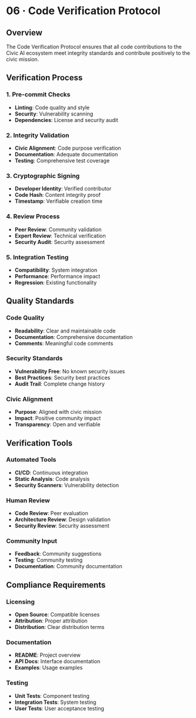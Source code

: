 # 06 · Code Verification Protocol

## Overview

The Code Verification Protocol ensures that all code contributions to the Civic AI ecosystem meet integrity standards and contribute positively to the civic mission.

## Verification Process

### 1. Pre-commit Checks
- **Linting**: Code quality and style
- **Security**: Vulnerability scanning
- **Dependencies**: License and security audit

### 2. Integrity Validation
- **Civic Alignment**: Code purpose verification
- **Documentation**: Adequate documentation
- **Testing**: Comprehensive test coverage

### 3. Cryptographic Signing
- **Developer Identity**: Verified contributor
- **Code Hash**: Content integrity proof
- **Timestamp**: Verifiable creation time

### 4. Review Process
- **Peer Review**: Community validation
- **Expert Review**: Technical verification
- **Security Audit**: Security assessment

### 5. Integration Testing
- **Compatibility**: System integration
- **Performance**: Performance impact
- **Regression**: Existing functionality

## Quality Standards

### Code Quality
- **Readability**: Clear and maintainable code
- **Documentation**: Comprehensive documentation
- **Comments**: Meaningful code comments

### Security Standards
- **Vulnerability Free**: No known security issues
- **Best Practices**: Security best practices
- **Audit Trail**: Complete change history

### Civic Alignment
- **Purpose**: Aligned with civic mission
- **Impact**: Positive community impact
- **Transparency**: Open and verifiable

## Verification Tools

### Automated Tools
- **CI/CD**: Continuous integration
- **Static Analysis**: Code analysis
- **Security Scanners**: Vulnerability detection

### Human Review
- **Code Review**: Peer evaluation
- **Architecture Review**: Design validation
- **Security Review**: Security assessment

### Community Input
- **Feedback**: Community suggestions
- **Testing**: Community testing
- **Documentation**: Community documentation

## Compliance Requirements

### Licensing
- **Open Source**: Compatible licenses
- **Attribution**: Proper attribution
- **Distribution**: Clear distribution terms

### Documentation
- **README**: Project overview
- **API Docs**: Interface documentation
- **Examples**: Usage examples

### Testing
- **Unit Tests**: Component testing
- **Integration Tests**: System testing
- **User Tests**: User acceptance testing